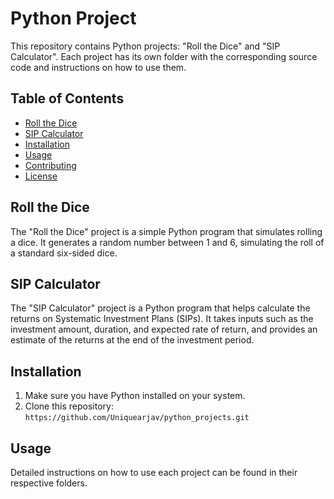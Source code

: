 # Python Project

This repository contains Python projects: "Roll the Dice" and "SIP Calculator". Each project has its own folder with the corresponding source code and instructions on how to use them.

## Table of Contents

- [Roll the Dice](#roll-the-dice)
- [SIP Calculator](#sip-calculator)
- [Installation](#installation)
- [Usage](#usage)
- [Contributing](#contributing)
- [License](#license)

## Roll the Dice

The "Roll the Dice" project is a simple Python program that simulates rolling a dice. It generates a random number between 1 and 6, simulating the roll of a standard six-sided dice.

## SIP Calculator

The "SIP Calculator" project is a Python program that helps calculate the returns on Systematic Investment Plans (SIPs). It takes inputs such as the investment amount, duration, and expected rate of return, and provides an estimate of the returns at the end of the investment period.

## Installation

1. Make sure you have Python installed on your system.
2. Clone this repository: `https://github.com/Uniquearjav/python_projects.git`

## Usage

Detailed instructions on how to use each project can be found in their respective folders.

